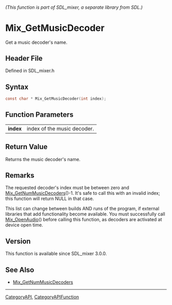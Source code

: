 ###### (This function is part of SDL_mixer, a separate library from SDL.)
# Mix_GetMusicDecoder

Get a music decoder's name.

## Header File

Defined in SDL_mixer.h

## Syntax

```c
const char * Mix_GetMusicDecoder(int index);

```

## Function Parameters

|               |                             |
| ------------- | --------------------------- |
| **index**     | index of the music decoder. |

## Return Value

Returns the music decoder's name.

## Remarks

The requested decoder's index must be between zero and
[Mix_GetNumMusicDecoders](Mix_GetNumMusicDecoders)()-1. It's safe to call
this with an invalid index; this function will return NULL in that case.

This list can change between builds AND runs of the program, if external
libraries that add functionality become available. You must successfully
call [Mix_OpenAudio](Mix_OpenAudio)() before calling this function, as
decoders are activated at device open time.

## Version

This function is available since SDL_mixer 3.0.0.

## See Also

* [Mix_GetNumMusicDecoders](Mix_GetNumMusicDecoders)

----
[CategoryAPI](CategoryAPI), [CategoryAPIFunction](CategoryAPIFunction)

